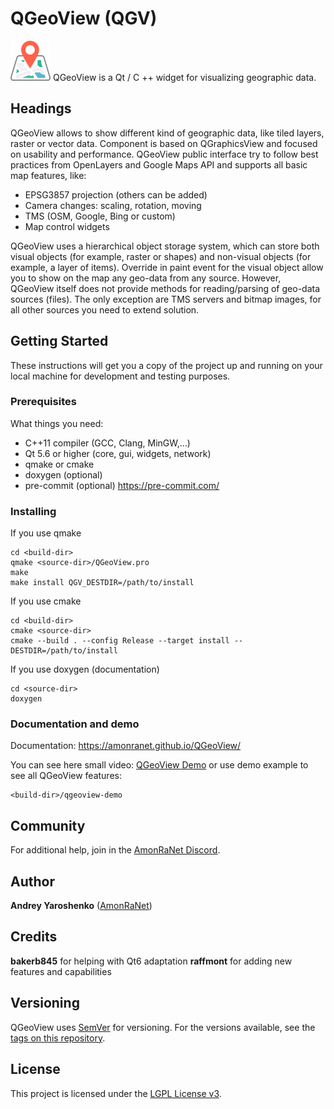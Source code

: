 # QGeoView (QGV)

![Logo](market-place/logo_64_64.png) QGeoView is a Qt / C ++ widget for visualizing geographic data.

## Headings

QGeoView allows to show different kind of geographic data, like tiled layers, raster or vector data.
Component is based on QGraphicsView and focused on usability and performance.
QGeoView public interface try to follow best practices from OpenLayers and Google Maps API and supports all basic map features, like:

 * EPSG3857 projection (others can be added)
 * Camera changes: scaling, rotation, moving
 * TMS (OSM, Google, Bing or custom)
 * Map control widgets

QGeoView uses a hierarchical object storage system, which can store  both visual objects (for example, raster or shapes) and non-visual objects (for example, a layer of items). Override in paint event for the visual object allow you to show on the map any geo-data from any source. However, QGeoView itself does not provide methods for reading/parsing of geo-data sources (files). The only exception are TMS servers and bitmap images, for all other sources you need to extend solution.

## Getting Started

These instructions will get you a copy of the project up and running on your local machine for development and testing purposes.

### Prerequisites

What things you need:

 * C++11 compiler (GCC, Clang, MinGW,...)
 * Qt 5.6 or higher (core, gui, widgets, network)
 * qmake or cmake
 * doxygen (optional)
 * pre-commit (optional) https://pre-commit.com/

### Installing

If you use qmake

```
cd <build-dir>
qmake <source-dir>/QGeoView.pro
make
make install QGV_DESTDIR=/path/to/install
```

If you use cmake

```
cd <build-dir>
cmake <source-dir>
cmake --build . --config Release --target install -- DESTDIR=/path/to/install
```

If you use doxygen (documentation)

```
cd <source-dir>
doxygen
```

### Documentation and demo

Documentation: https://amonranet.github.io/QGeoView/

You can see here small video: [QGeoView Demo](https://youtu.be/t0D21r_s-8E)
or use demo example to see all QGeoView features:

```
<build-dir>/qgeoview-demo
```

## Community

For additional help, join in the [AmonRaNet Discord](https://discord.gg/bxYJsrkBWa).

## Author

**Andrey Yaroshenko** ([AmonRaNet](https://github.com/AmonRaNet))

## Credits

**bakerb845** for helping with Qt6 adaptation
**raffmont** for adding new features and capabilities

## Versioning

QGeoView uses [SemVer](http://semver.org/) for versioning. For the versions available, see the [tags on this repository](https://github.com/AmonRaNet/QGeoView/tags).

## License

This project is licensed under the [LGPL License v3](https://www.gnu.org/licenses/lgpl-3.0.html).
